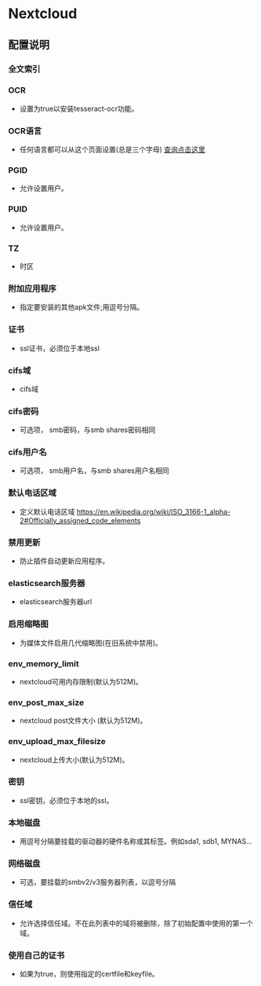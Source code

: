 # Nextcloud

## 配置说明

### 全文索引

### OCR

- 设置为true以安装tesseract-ocr功能。

### OCR语言

- 任何语言都可以从这个页面设置(总是三个字母) [查询点击这里](https://tesseract-ocr.github.io/tessdoc/Data-Files#data-files-for-version-400-november-29-2016)

### PGID

- 允许设置用户。

### PUID

- 允许设置用户。

### TZ

- 时区

### 附加应用程序

- 指定要安装的其他apk文件;用逗号分隔。

### 证书

- ssl证书，必须位于本地ssl

###  cifs域

- cifs域

### cifs密码

- 可选项， smb密码，与smb shares密码相同

### cifs用户名

- 可选项， smb用户名，与smb shares用户名相同

### 默认电话区域

- 定义默认电话区域 https://en.wikipedia.org/wiki/ISO_3166-1_alpha-2#Officially_assigned_code_elements

### 禁用更新

- 防止插件自动更新应用程序。

### elasticsearch服务器

- elasticsearch服务器url

### 启用缩略图

- 为媒体文件启用几代缩略图(在旧系统中禁用)。

### env_memory_limit

- nextcloud可用内存限制(默认为512M)。

### env_post_max_size

- nextcloud post文件大小 (默认为512M)。

### env_upload_max_filesize

- nextcloud上传大小(默认为512M)。

### 密钥

- ssl密钥，必须位于本地的ssl。

### 本地磁盘

- 用逗号分隔要挂载的驱动器的硬件名称或其标签。例如sda1, sdb1, MYNAS…

### 网络磁盘

- 可选，要挂载的smbv2/v3服务器列表，以逗号分隔

### 信任域

- 允许选择信任域。不在此列表中的域将被删除，除了初始配置中使用的第一个域。

### 使用自己的证书

- 如果为true，则使用指定的certfile和keyfile。
